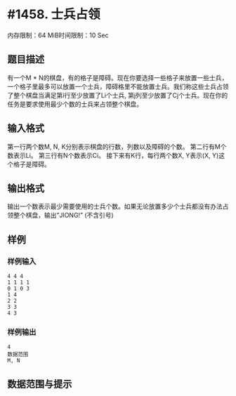 # #1458. 士兵占领

内存限制：64 MiB时间限制：10 Sec

## 题目描述

有一个M * N的棋盘，有的格子是障碍。现在你要选择一些格子来放置一些士兵，一个格子里最多可以放置一个士兵，障碍格里不能放置士兵。我们称这些士兵占领了整个棋盘当满足第i行至少放置了Li个士兵, 第j列至少放置了Cj个士兵。现在你的任务是要求使用最少个数的士兵来占领整个棋盘。

## 输入格式

第一行两个数M, N, K分别表示棋盘的行数，列数以及障碍的个数。 第二行有M个数表示Li。 第三行有N个数表示Ci。 接下来有K行，每行两个数X, Y表示(X, Y)这个格子是障碍。

## 输出格式

输出一个数表示最少需要使用的士兵个数。如果无论放置多少个士兵都没有办法占领整个棋盘，输出&rdquo;JIONG!&rdquo; (不含引号)

## 样例

### 样例输入

    
    4 4 4
    1 1 1 1
    0 1 0 3
    1 4
    2 2
    3 3
    4 3
    
    

### 样例输出

    
    4
    数据范围
    M, N 
    

## 数据范围与提示
